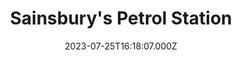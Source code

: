 ---
date: 2023-07-25T16:18:07.000Z
title: Sainsbury's Petrol Station
latitude: 52.036077577248555
longitude: 0.7395172096120521
category: checkin
---